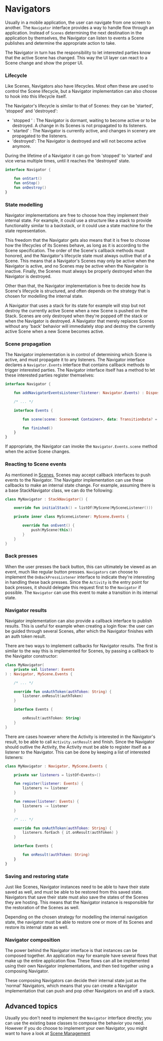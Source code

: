 # Navigators

Usually in a mobile application, the user can navigate from one screen to
another.
The `Navigator` interface provides a way to handle flow through an application.
Instead of `Scenes` determining the next destination in the application by
themselves, the Navigator can listen to events a Scene publishes and determine 
the appropriate action to take.

The Navigator in turn has the responsibility to let interested parties know that
the active Scene has changed.
This way the UI layer can react to a Scene change and show the proper UI.

### Lifecycle

Like Scenes, Navigators also have lifecycles.
Most often these are used to control the Scene lifecycle, but a Navigator
implementation can also choose to hook into this lifecycle itself.

The Navigator's lifecycle is  similar to that of Scenes: they can be 'started',
'stopped' and 'destroyed':

 - 'stopped ' : The Navigator is dormant, waiting to become active or to be
                destroyed. A change in its Scenes is not propagated to its 
                listeners.
 - 'started'  : The Navigator is currently active, and changes in scenery are
                propagated to the listeners.
 - 'destroyed': The Navigator is destroyed and will not become active anymore.
 
During the lifetime of a Navigator it can go from 'stopped' to 'started' and
vice versa multiple times, until it reaches the 'destroyed' state.

```kotlin
interface Navigator {

    fun onStart()
    fun onStop()
    fun onDestroy()
}
```

### State modelling

Navigator implementations are free to choose how they implement their internal
state.
For example, it could use a structure like a stack to provide functionality
similar to a backstack, or it could use a state machine for the state
representation.

This freedom that the Navigator gets also means that it is free to choose how
the lifecycles of its Scenes behave, as long as it is according to the Scene
specification. The order of the Scene's callback methods must honored, and the
Navigator's lifecycle state must always outlive that of a Scene.
This means that a Navigator's Scenes may only be active when the Navigator is
active, and no Scenes may be active when the Navigator is inactive.
Finally, the Scenes must always be properly destroyed when the Navigator is
destroyed.

Other than that, the Navigator implementation is free to decide how its Scene's
lifecycle is structured, and often depends on the strategy that is chosen for
modelling the internal state.

A Navigator that uses a stack for its state for example will stop but not
destroy the currently active Scene when a new Scene is pushed on the Stack.
Scenes are only destroyed when they're popped off the stack or when the Navigator
is destroyed.
A Navigator that merely replaces Scenes without any 'back' behavior will
immediately stop and destroy the currently active Scene when a new Scene becomes
active.

### Scene propagation

The Navigator implementation is in control of determining which Scene is active,
and must propagate it to any listeners.
The Navigator interface declares a `Navigator.Events` interface that contains
callback methods to trigger interested parties.
The Navigator interface itself has a method to let these interested parties
register themselves:


```kotlin
interface Navigator {

    fun addNavigatorEventsListener(listener: Navigator.Events) : DisposableHandle

    /* ... */

    interface Events {

        fun scene(scene: Scene<out Container>, data: TransitionData? = null)

        fun finished()
    }
}
```

If appropriate, the Navigator can invoke the `Navigator.Events.scene` method
when the active Scene changes.

### Reacting to Scene events

As mentioned in [Scenes](../scenes/scenes), Scenes may accept callback interfaces to push
events to the Navigator.
The Navigator implementation can use these callbacks to make an internal state
change.
For example, assuming there is a base StackNavigator class, we can do the
following:

```kotlin
class MyNavigator : StackNavigator() {

    override fun initialStack() = listOf(MyScene(MySceneListener()))

    private inner class MySceneListener: MyScene.Events {

        override fun onEvent() {
            push(MyScene(this))
        }
    }
}
```
### Back presses

When the user presses the back button, this can ultimately be viewed as an
event, much like regular button presses.
`Navigators` can choose to implement the `OnBackPressListener` interface to
indicate they're interesting in handling these back presses.
Since the `Activity` is the entry point for back presses, it should delegate
this request first to the `Navigator` if possible.
The `Navigator` can use this event to make a transition in its internal state.


### Navigator results

Navigator implementation can also provide a callback interface to publish
results.
This is useful for example when creating a login flow: the user can be guided
through several Scenes, after which the Navigator finishes with an auth token
result.

There are two ways to implement callbacks for Navigator results.
The first is similar to the way this is implemented for Scenes, by passing a
callback to the Navigator constructor:

```kotlin
class MyNavigator(
    private val listener: Events
) : Navigator, MyScene.Events {

    /* ... */

    override fun onAuthToken(authToken: String) {
        listener.onResult(authToken)
    }

    interface Events {

        onResult(authToken: String)
    }
}
```

There are cases however where the Activity is interested in the Navigator's
result, to be able to call `Activity.setResult` and finish.
Since the Navigator should outlive the Activity, the Activity must be able to
register itself as a listener to the Navigator.
This can be done by keeping a list of interested listeners:

```kotlin
class MyNavigator : Navigator, MyScene.Events {

    private var listeners = listOf<Events>()

    fun register(listener: Events) {
        listeners += listener
    }

    fun remove(listener: Events) {
        listeners -= listener
    }

    /* ... */

    override fun onAuthToken(authToken: String) {
        listeners.forEach { it.onResult(authToken) }
    }

    interface Events {

        fun onResult(authToken: String)
    }
}
```

### Saving and restoring state

Just like Scenes, Navigator instances need to be able to have their state saved
as well, and must be able to be restored from this saved state.
Navigators that save their state must also save the states of the Scenes they
are hosting.
This means that the Navigator instance is responsible for the restoration of the
Scenes as well.

Depending on the chosen strategy for modelling the internal navigation state,
the navigator must be able to restore one or more of its Scenes and restore its
internal state as well.

### Navigator composition

The power behind the Navigator interface is that instances can be composed
together.
An application may for example have several flows that make up the entire
application flow.
These flows can all be implemented using their own Navigator implementations,
and then tied together using a composing Navigator.

These composing Navigators can decide their internal state just as the 'normal'
Navigators, which means that you can create a Navigator implementation that can
push and pop other Navigators on and off a stack.

## Advanced topics

Usually you don't need to implement the `Navigator` interface directly; you can
use the existing base classes to compose the behavior you need.
However if you do choose to implement your own Navigator, you might want to have
a look at [Scene Management](scene_management)

